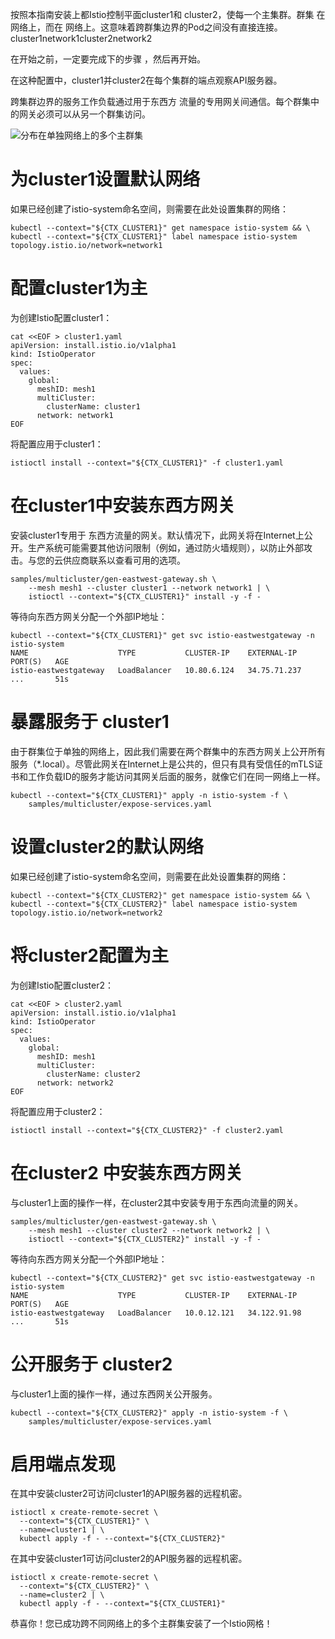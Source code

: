 按照本指南安装上都Istio控制平面cluster1和 cluster2，使每一个主集群。群集 在网络上，而在 网络上。这意味着跨群集边界的Pod之间没有直接连接。cluster1network1cluster2network2

在开始之前，一定要完成下的步骤 ，然后再开始。

在这种配置中，cluster1并cluster2在每个集群的端点观察API服务器。

跨集群边界的服务工作负载通过用于东西方 流量的专用网关间通信。每个群集中的网关必须可以从另一个群集访问。

![分布在单独网络上的多个主群集](https://istio.io/latest/docs/setup/install/multicluster/multi-primary_multi-network/arch.svg)

# 为cluster1设置默认网络

如果已经创建了istio-system命名空间，则需要在此处设置集群的网络：

```
kubectl --context="${CTX_CLUSTER1}" get namespace istio-system && \
kubectl --context="${CTX_CLUSTER1}" label namespace istio-system topology.istio.io/network=network1
```

# 配置cluster1为主

为创建Istio配置cluster1：

```
cat <<EOF > cluster1.yaml
apiVersion: install.istio.io/v1alpha1
kind: IstioOperator
spec:
  values:
    global:
      meshID: mesh1
      multiCluster:
        clusterName: cluster1
      network: network1
EOF
```

将配置应用于cluster1：

```
istioctl install --context="${CTX_CLUSTER1}" -f cluster1.yaml
```

# 在cluster1中安装东西方网关

安装cluster1专用于 东西方流量的网关。默认情况下，此网关将在Internet上公开。生产系统可能需要其他访问限制（例如，通过防火墙规则），以防止外部攻击。与您的云供应商联系以查看可用的选项。

```
samples/multicluster/gen-eastwest-gateway.sh \
    --mesh mesh1 --cluster cluster1 --network network1 | \
    istioctl --context="${CTX_CLUSTER1}" install -y -f -
```

等待向东西方网关分配一个外部IP地址：

```
kubectl --context="${CTX_CLUSTER1}" get svc istio-eastwestgateway -n istio-system
NAME                    TYPE           CLUSTER-IP    EXTERNAL-IP    PORT(S)   AGE
istio-eastwestgateway   LoadBalancer   10.80.6.124   34.75.71.237   ...       51s
```

# 暴露服务于 cluster1

由于群集位于单独的网络上，因此我们需要在两个群集中的东西方网关上公开所有服务（*.local）。尽管此网关在Internet上是公共的，但只有具有受信任的mTLS证书和工作负载ID的服务才能访问其网关后面的服务，就像它们在同一网络上一样。

```
kubectl --context="${CTX_CLUSTER1}" apply -n istio-system -f \
    samples/multicluster/expose-services.yaml
```

# 设置cluster2的默认网络

如果已经创建了istio-system命名空间，则需要在此处设置集群的网络：

```
kubectl --context="${CTX_CLUSTER2}" get namespace istio-system && \
kubectl --context="${CTX_CLUSTER2}" label namespace istio-system topology.istio.io/network=network2
```

# 将cluster2配置为主

为创建Istio配置cluster2：

```
cat <<EOF > cluster2.yaml
apiVersion: install.istio.io/v1alpha1
kind: IstioOperator
spec:
  values:
    global:
      meshID: mesh1
      multiCluster:
        clusterName: cluster2
      network: network2
EOF
```

将配置应用于cluster2：

```
istioctl install --context="${CTX_CLUSTER2}" -f cluster2.yaml
```

# 在cluster2 中安装东西方网关
与cluster1上面的操作一样，在cluster2其中安装专用于东西向流量的网关。

```
samples/multicluster/gen-eastwest-gateway.sh \
    --mesh mesh1 --cluster cluster2 --network network2 | \
    istioctl --context="${CTX_CLUSTER2}" install -y -f -
```

等待向东西方网关分配一个外部IP地址：

```
kubectl --context="${CTX_CLUSTER2}" get svc istio-eastwestgateway -n istio-system
NAME                    TYPE           CLUSTER-IP    EXTERNAL-IP    PORT(S)   AGE
istio-eastwestgateway   LoadBalancer   10.0.12.121   34.122.91.98   ...       51s
```

# 公开服务于 cluster2

与cluster1上面的操作一样，通过东西网关公开服务。

```
kubectl --context="${CTX_CLUSTER2}" apply -n istio-system -f \
    samples/multicluster/expose-services.yaml
```

# 启用端点发现

在其中安装cluster2可访问cluster1的API服务器的远程机密。

```
istioctl x create-remote-secret \
  --context="${CTX_CLUSTER1}" \
  --name=cluster1 | \
  kubectl apply -f - --context="${CTX_CLUSTER2}"
```

在其中安装cluster1可访问cluster2的API服务器的远程机密。

```
istioctl x create-remote-secret \
  --context="${CTX_CLUSTER2}" \
  --name=cluster2 | \
  kubectl apply -f - --context="${CTX_CLUSTER1}"
```

恭喜你！您已成功跨不同网络上的多个主群集安装了一个Istio网格！